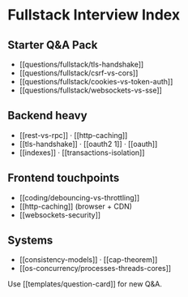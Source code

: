 # Fullstack Interview Index

## Starter Q&A Pack
- [[questions/fullstack/tls-handshake]]
- [[questions/fullstack/csrf-vs-cors]]
- [[questions/fullstack/cookies-vs-token-auth]]
- [[questions/fullstack/websockets-vs-sse]]

## Backend heavy
- [[rest-vs-rpc]] · [[http-caching]]
- [[tls-handshake]] · [[oauth2 1]] · [[oauth]]
- [[indexes]] · [[transactions-isolation]]

## Frontend touchpoints
- [[coding/debouncing-vs-throttling]]
- [[http-caching]] (browser + CDN)
- [[websockets-security]]

## Systems
- [[consistency-models]] · [[cap-theorem]]
- [[os-concurrency/processes-threads-cores]]

Use [[templates/question-card]] for new Q&A.
